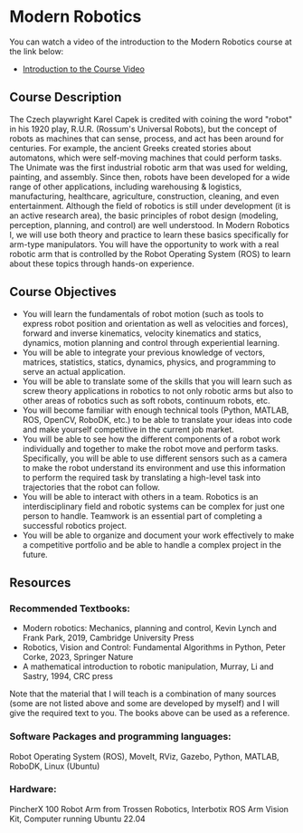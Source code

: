 # Modern Robotics

You can watch a video of the introduction to the Modern Robotics course at the link below:  

- <a href="https://youtu.be/MANNYzmCndY">Introduction to the Course Video</a>

## Course Description

The Czech playwright Karel Capek is credited with coining the word "robot" in his 1920 play, R.U.R. (Rossum's Universal Robots), but the concept of robots as machines that can sense, process, and act has been around for centuries. For example, the ancient Greeks created stories about automatons, which were self-moving machines that could perform tasks. The Unimate was the first industrial robotic arm that was used for welding, painting, and assembly. Since then, robots have been developed for a wide range of other applications, including warehousing & logistics, manufacturing, healthcare, agriculture, construction, cleaning, and even entertainment. Although the field of robotics is still under development (it is an active research area), the basic principles of robot design (modeling, perception, planning, and control) are well understood. In Modern Robotics I, we will use both theory and practice to learn these basics specifically for arm-type manipulators. You will have the opportunity to work with a real robotic arm that is controlled by the Robot Operating System (ROS) to learn about these topics through hands-on experience.

## Course Objectives
- You will learn the fundamentals of robot motion (such as tools to express robot position and orientation as well as velocities and forces), forward and inverse kinematics, velocity kinematics and statics, dynamics, motion planning and control through experiential learning. 
- You will be able to integrate your previous knowledge of vectors, matrices, statistics, statics, dynamics, physics, and programming to serve an actual application. 
- You will be able to translate some of the skills that you will learn such as screw theory applications in robotics to not only robotic arms but also to other areas of robotics such as soft robots, continuum robots, etc.
- You will become familiar with enough technical tools (Python, MATLAB, ROS, OpenCV, RoboDK, etc.) to be able to translate your ideas into code and make yourself competitive in the current job market. 
- You will be able to see how the different components of a robot work individually and together to make the robot move and perform tasks. Specifically, you will be able to use different sensors such as a camera to make the robot understand its environment and use this information to perform the required task by translating a high-level task into trajectories that the robot can follow.
- You will be able to interact with others in a team. Robotics is an interdisciplinary field and robotic systems can be complex for just one person to handle. Teamwork is an essential part of completing a successful robotics project.
- You will be able to organize and document your work effectively to make a competitive portfolio and be able to handle a complex project in the future.

## Resources
### Recommended Textbooks:
- Modern robotics: Mechanics, planning and control, Kevin Lynch and Frank Park, 2019, Cambridge University Press
- Robotics, Vision and Control: Fundamental Algorithms in Python, Peter Corke, 2023, Springer Nature
- A mathematical introduction to robotic manipulation, Murray, Li and Sastry, 1994, CRC press

Note that the material that I will teach is a combination of many sources (some are not listed above and some are developed by myself) and I will give the required text to you. The books above can be used as a reference. 

### Software Packages and programming languages:
Robot Operating System (ROS), MoveIt, RViz, Gazebo, Python, MATLAB, RoboDK, Linux (Ubuntu)

### Hardware:
PincherX 100 Robot Arm from Trossen Robotics, Interbotix ROS Arm Vision Kit, Computer running Ubuntu 22.04
